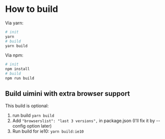 # How to build

Via yarn:

```bash
# init
yarn
# build
yarn build
```

Via npm:

```bash
# init
npm install
# build
npm run build
```

## Build uimini with extra browser support

This build is optional:

1. run build `yarn build`
2. Add `"browserslist": "last 3 versions",` in package.json (I'll fix it by --config option later)
3. Run build for ie10: `yarn build:ie10`

